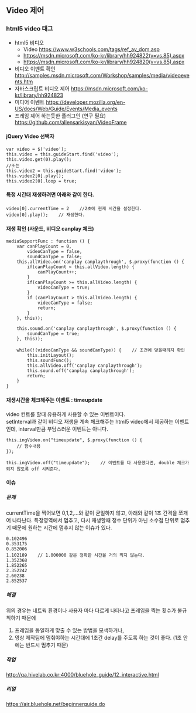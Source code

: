 ## Video 제어

### html5 video 태그
* html5 비디오
    * Video https://www.w3schools.com/tags/ref_av_dom.asp
    * https://msdn.microsoft.com/ko-kr/library/hh924822(v=vs.85).aspx
    * https://msdn.microsoft.com/ko-kr/library/hh924820(v=vs.85).aspx
* 비디오 이벤트 확인 http://samples.msdn.microsoft.com/Workshop/samples/media/videoevents.htm
* 자바스크립트 비디오 제어  https://msdn.microsoft.com/ko-kr/library/hh924823
* 미디어 이벤트 https://developer.mozilla.org/en-US/docs/Web/Guide/Events/Media_events
* 프레임 제어 하는듯한 플러그인 (연구 필요) https://github.com/allensarkisyan/VideoFrame

####  jQuery Video 선택자
```
var video = $('video');
this.video = this.guideStart.find('video');
this.video.get(0).play();
//또는
this.video2 = this.guideStart.find('video');
this.video2[0].play();
this.video2[0].loop = true;
```
#### 특정 시간대 재생하려면 아래와 같이 한다.
```
video[0].currentTime = 2	//2초에 현재 시간을 설정한다.
video[0].play();	// 재생한다.
```

#### 재생 확인 (사운드, 비디오 canplay 체크)
```
mediaSupportFunc : function () {
    var canPlayCount = 0,
        videoCanType = false,
        soundCanType = false;
    this.allVideo.on('canplay canplaythrough', $.proxy(function () {
        if(canPlayCount < this.allVideo.length) {
            canPlayCount++;
        }
        if(canPlayCount >= this.allVideo.length) {
            videoCanType = true;
        }
        if (canPlayCount > this.allVideo.length) {
            videoCanType = false;
            return;
        }
    }, this));

    this.sound.on('canplay canplaythrough', $.proxy(function () {
        soundCanType = true;
    }, this));

    while(!(videoCanType && soundCanType)) {	// 조건에 맞을때까지 확인
        this.initLayout();
        this.soundFunc();
        this.allVideo.off('canplay canplaythrough');
        this.sound.off('canplay canplaythrough');
        return;
    }
}
```

#### 재생시간을 체크해주는 이벤트 : timeupdate
video 컨트롤 할때 유용하게 사용할 수 있는 이벤트이다.<br>
setInterval과 같이 비디오 재생을 계속 체크해주는 html5 video에서 제공하는 이벤트인데, interval만큼 부담스러운 이벤트는 아니다.
```
this.ingVideo.on("timeupdate", $.proxy(function () {
	// 함수내용
});

this.ingVideo.off("timeupdate");	// 이벤트를 다 사용했다면, double 체크가 되지 않도록 off 시켜준다.
```

#### 이슈
##### 문제
currentTime을 찍어보면 0,1,2,...와 같이 균일하지 않고, 아래와 같이 1초 간격을 쪼개어 나타난다.
특정영역에서 멈추고, 다시 재생할때 정수 단위가 아닌 소수점 단위로 멈추기 때문에 원하는 시간에 멈추지 않는 이슈가 있다.
```
0.102496
0.353175
0.852006
1.102189 	// 1.000000 같은 정확한 시간을 거의 찍지 않는다.
1.352368
1.852265
2.352242
2.60238
2.852537
```
##### 해결
위의 경우는 네트웍 환경이나 사용자 마다 다르게 나타나고 프레임을 찍는 횟수가 불규칙하기 때문에
1) 프레임을 동일하게 맞출 수 있는 방법을 모색하거나,<br>
2) 영상 제작팀에 멈춰야하는 시간대에 1초간 delay를 주도록 하는 것이 좋다. (1초 안에는 반드시 멈추기 때문)<br>


##### 작업
http://qa.hivelab.co.kr:4000/bluehole_guide/12_interactive.html

##### 리얼
https://air.bluehole.net/beginnerguide.do